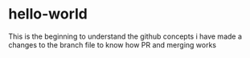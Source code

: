 # hello-world
This is the beginning to understand the github concepts
i have made a changes to the branch file to know how PR and merging works

